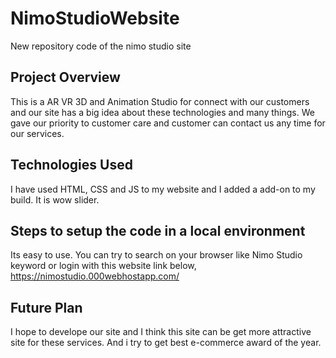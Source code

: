# NimoStudioWebsite
New repository code of the nimo studio site

## Project Overview
This is a AR VR 3D and Animation Studio for connect with our customers and our site has a big idea about these technologies and many things. We gave our priority to customer care and customer can contact us any time for our services.

## Technologies Used
I have used HTML, CSS and JS to my website and I added a add-on to my build. It is wow slider.

## Steps to setup the code in a local environment
Its easy to use. You can try to search on your browser like Nimo Studio keyword or login with this website link below,
https://nimostudio.000webhostapp.com/

## Future Plan
I hope to develope our site and I think this site can be get more attractive site for these services. And i try to get best e-commerce award of the year.
